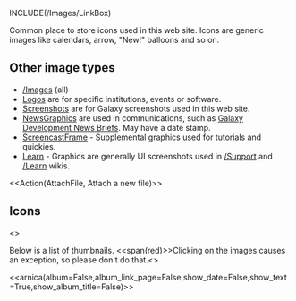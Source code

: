 INCLUDE(/Images/LinkBox)

Common place to store icons used in this web site. Icons are generic images like calendars, arrow, "New!" balloons and so on.

## Other image types
* [/Images](/Images) (all)
* [Logos](/Images/Logos) are for specific institutions, events or software.
* [Screenshots](/Images/Screenshots) are for Galaxy screenshots used in this web site.
* [NewsGraphics](/Images/NewsGraphics) are used in communications, such as [Galaxy Development News Briefs](/DevNewsBriefs). May have a date stamp.
* [ScreencastFrame](/Images/ScreencastFrame) - Supplemental graphics used for tutorials and quickies.
* [Learn](/Images/Learn) - Graphics are generally UI screenshots used in [/Support](/Support) and [/Learn](/Learn) wikis.

<<Action(AttachFile, Attach a new file)>>

## Icons

<<AttachList>>

Below is a list of thumbnails.  <<span(red)>>Clicking on the images causes an exception, so please don't do that.<<span>>

<<arnica(album=False,album_link_page=False,show_date=False,show_text=True,show_album_title=False)>>
